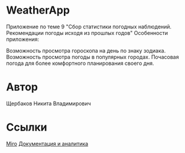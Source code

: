 # WeatherApp

Приложение по теме 9 "Сбор статистики погодных наблюдений. Рекомендации погоды исходя из прошлых годов" Особенности приложения:

Возможность просмотра гороскопа на день по знаку зодиака.
Возможность просмотра погоды в популярных городах.
Почасовая погода для более комфортного планирования своего дня.

# Автор
Щербаков Никита Владимирович

# Ссылки


[Miro](https://miro.com/app/board/uXjVNY2RwDc=/?share_link_id=662193047180)
[Документация и аналитика](https://github.com/mYheart20/WeatherApp/tree/master/documentation)

